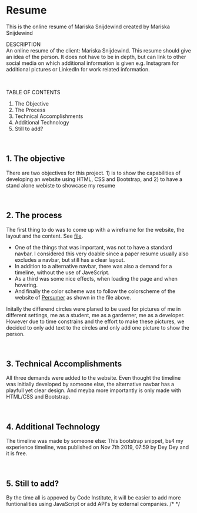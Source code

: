 # Resume
This is the online resume of Mariska Snijdewind created by Mariska Snijdewind

DESCRIPTION<br>
An online resume of the client: Mariska Snijdewind. This resume should give an idea of the person. It does not have to be in depth, but can link to other social media on which additional information is given e.g. Instagram for additional pictures or LinkedIn for work related information.

<br>

TABLE OF CONTENTS
1. The Objective
2. The Process
3. Technical Accomplishments
4. Additional Technology
5. Still to add?

<br>

## 1. The objective
There are two objectives for this project. 1) is to show the capabilities of developing an website using HTML, CSS and Bootstrap, and 2) to have a stand alone webiste to showcase my resume

<br>

## 2. The process
The first thing to do was to come up with a wireframe for the website, the layout and the content. See [file](https://docs.google.com/document/d/1VaciRuUY9jxz_yaU_lyetDOtNYmGJUjC8tjI6cjV-N8/edit?usp=sharing).

* One of the things that was important, was not to have a standard navbar. I considered this very doable since a paper resume usually also excludes a navbar, but still has a clear layout.
* In addition to a alternative navbar, there was also a demand for a timeline, without the use of JaveScript.
* As a third was some nice effects, when loading the page and when hovering.
* And finally the color scheme was to follow the colorscheme of the website of [Persumer](https://www.persumer.com/) as shown in the file above.


Initally the differend circles were planed to be used for pictures of me in different settings, me as a student, me as a garderner, me as a developer. However due to time constrains and the effort to make these pictures, we decided to only add text to the circles and only add one picture to show the person. 

<br>

## 3. Technical Accomplishments
All three demands were added to the website. Even thought the timeline was initially developed by someone else, the alternative navbar has a playfull yet clear design. And meyba more importantly is only made with HTML/CSS and Bootstrap.

<br>

## 4. Additional Technology
The timeline was made by someone else: This bootstrap snippet, bs4 my experience timeline, was published on Nov 7th 2019, 07:59 by Dey Dey and it is free.

<br>

## 5. Still to add?
By the time all is appoved by Code Institute, it will be easier to add more funtionalities using JavaScript or add API's by external companies.
/* */
